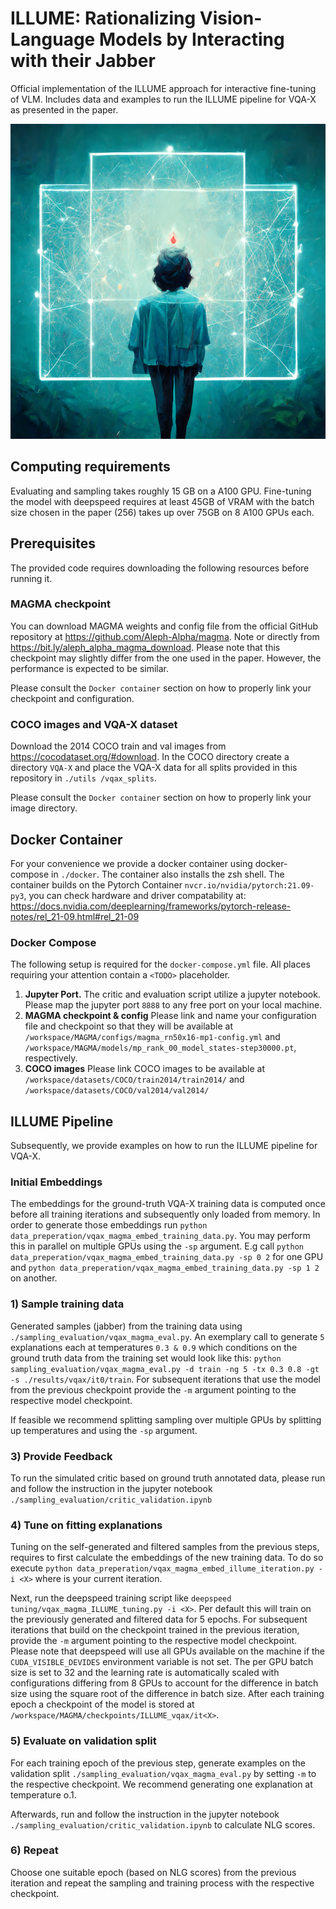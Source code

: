 # ILLUME: Rationalizing Vision-Language Models by Interacting with their Jabber

Official implementation of the ILLUME approach for interactive fine-tuning of VLM. Includes data and examples to 
run the ILLUME pipeline for VQA-X as presented in the paper.

![My Image](images/Patricks_Illume_AI_machine_learning_vision_question-answer_comm_640.png)

## Computing requirements

Evaluating and sampling takes roughly 15 GB on a A100 GPU. 
Fine-tuning the model with deepspeed requires at least 45GB of VRAM with the batch size chosen in the 
paper (256) takes up over 75GB on 8 A100 GPUs each. 

## Prerequisites

The provided code requires downloading the following resources before running it.

### MAGMA checkpoint 
You can download MAGMA weights and config file from the official GitHub repository at https://github.com/Aleph-Alpha/magma.
Note or directly from https://bit.ly/aleph_alpha_magma_download. Please note that this checkpoint may
slightly differ from the one used in the paper. However, the performance is expected to be similar. 

Please consult the ```Docker container``` section on how to properly link your checkpoint and configuration.

### COCO images and VQA-X dataset
Download the 2014 COCO train and val images from https://cocodataset.org/#download. 
In the COCO directory create a directory ````VQA-X```` and place the VQA-X data for all splits provided in this repository 
in ```./utils /vqax_splits```.

Please consult the ```Docker container``` section on how to properly link your image directory.

## Docker Container 
For your convenience we provide a docker container using docker-compose in ```./docker```. The container also installs the zsh shell.
The container builds on the Pytorch Container ```nvcr.io/nvidia/pytorch:21.09-py3```, you can check hardware and driver compatability at: https://docs.nvidia.com/deeplearning/frameworks/pytorch-release-notes/rel_21-09.html#rel_21-09

### Docker Compose
The following setup is required for the ````docker-compose.yml```` file. All places requiring your attention contain a ```<TODO>``` placeholder.

 1. <b>Jupyter Port.</b> The critic and evaluation script utilize a jupyter notebook. Please map the jupyter port ````8888```` to any free port on your local machine.
 2. <b>MAGMA checkpoint & config</b> Please link and name your configuration file and checkpoint so that they will be available at ```/workspace/MAGMA/configs/magma_rn50x16-mp1-config.yml``` and ```/workspace/MAGMA/models/mp_rank_00_model_states-step30000.pt```, respectively.
 3. <b>COCO images</b> Please link COCO images to be available at ```/workspace/datasets/COCO/train2014/train2014/``` and ```/workspace/datasets/COCO/val2014/val2014/``` 

## ILLUME Pipeline 
Subsequently, we provide examples on how to run the ILLUME pipeline for VQA-X. 

### Initial Embeddings
The embeddings for the ground-truth VQA-X training data is computed once before all training iterations
and subsequently only loaded from memory. In order to generate those embeddings run ```python data_preperation/vqax_magma_embed_training_data.py```.
You may perform this in parallel on multiple GPUs using the ```-sp``` argument. E.g call ```python data_preperation/vqax_magma_embed_training_data.py -sp 0 2``` for one GPU and ```python data_preperation/vqax_magma_embed_training_data.py -sp 1 2``` on another. 

### 1) Sample training data 
Generated samples (jabber) from the training data using ```./sampling_evaluation/vqax_magma_eval.py```.
An exemplary call to generate ```5``` explanations each at temperatures ```0.3 & 0.9``` which conditions on the ground truth data from the training set would look like this:
```python sampling_evaluation/vqax_magma_eval.py -d train -ng 5 -tx 0.3 0.8 -gt -s ./results/vqax/it0/train```.
For subsequent iterations that use the model from the previous checkpoint provide the ```-m``` argument pointing to the respective model checkpoint.

If feasible we recommend splitting sampling over multiple GPUs by splitting up temperatures and using the ````-sp```` argument.

### 3) Provide Feedback
To run the simulated critic based on ground truth annotated data, please run and follow the instruction in the jupyter notebook  
````./sampling_evaluation/critic_validation.ipynb````

### 4) Tune on fitting explanations
Tuning on the self-generated and filtered samples from the previous steps, requires to first calculate the embeddings 
of the new training data. To do so execute ```python data_preperation/vqax_magma_embed_illume_iteration.py -i <X>``` where
<X> is your current iteration. 

Next, run the deepspeed training script like ```deepspeed tuning/vqax_magma_ILLUME_tuning.py -i <X>```. Per default this will train on 
the previously generated and filtered data for 5 epochs. For subsequent iterations that build on the checkpoint trained in the previous iteration, provide the ```-m``` argument pointing to the respective model checkpoint.  
Please note that deepspeed will use all GPUs available on the machine if the ````CUDA_VISIBLE_DEVIDES```` environment variable is not set. 
The per GPU batch size is set to 32 and the learning rate is automatically scaled with configurations differing from 8 GPUs to account for the difference in batch size using the square root of the difference in batch size.
After each training epoch a checkpoint of the model is stored at ```/workspace/MAGMA/checkpoints/ILLUME_vqax/it<X>```.

### 5) Evaluate on validation split
For each training epoch of the previous step, generate examples on the validation split ```./sampling_evaluation/vqax_magma_eval.py```
by setting ```-m``` to the respective checkpoint. We recommend generating one explanation at temperature o.1.

Afterwards, run and follow the instruction in  the jupyter notebook  
````./sampling_evaluation/critic_validation.ipynb```` to calculate NLG scores. 


### 6) Repeat
Choose one suitable epoch (based on NLG scores) from the previous iteration and repeat the sampling and training process with the respective checkpoint.
